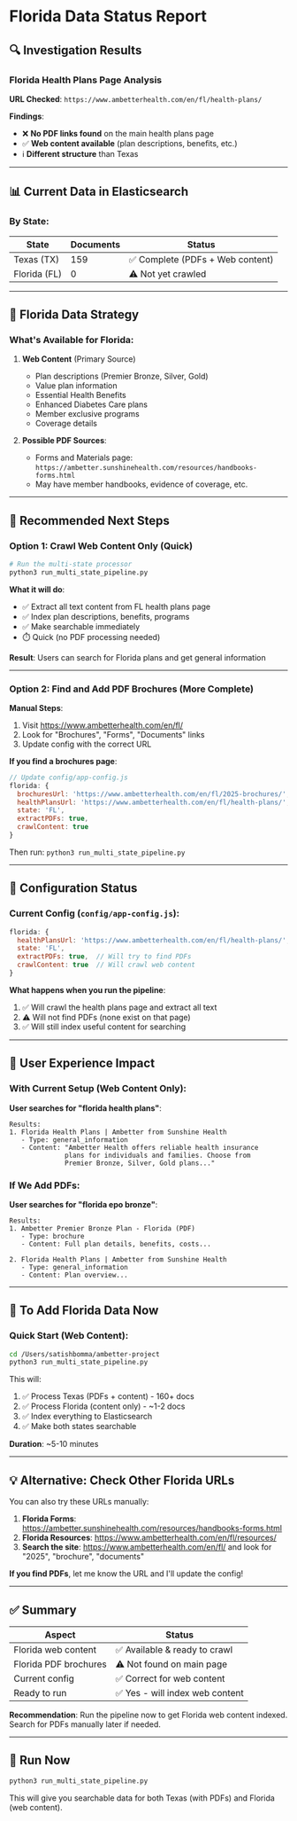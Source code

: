 # Florida Data Status Report

## 🔍 Investigation Results

### Florida Health Plans Page Analysis

**URL Checked**: `https://www.ambetterhealth.com/en/fl/health-plans/`

**Findings**:
- ❌ **No PDF links found** on the main health plans page
- ✅ **Web content available** (plan descriptions, benefits, etc.)
- ℹ️  **Different structure** than Texas

---

## 📊 Current Data in Elasticsearch

### By State:

| **State** | **Documents** | **Status** |
|-----------|--------------|------------|
| Texas (TX) | 159 | ✅ Complete (PDFs + Web content) |
| Florida (FL) | 0 | ⚠️ Not yet crawled |

---

## 🎯 Florida Data Strategy

### What's Available for Florida:

1. **Web Content** (Primary Source)
   - Plan descriptions (Premier Bronze, Silver, Gold)
   - Value plan information
   - Essential Health Benefits
   - Enhanced Diabetes Care plans
   - Member exclusive programs
   - Coverage details

2. **Possible PDF Sources**:
   - Forms and Materials page: `https://ambetter.sunshinehealth.com/resources/handbooks-forms.html`
   - May have member handbooks, evidence of coverage, etc.

---

## 🚀 Recommended Next Steps

### Option 1: Crawl Web Content Only (Quick)
```bash
# Run the multi-state processor
python3 run_multi_state_pipeline.py
```

**What it will do**:
- ✅ Extract all text content from FL health plans page
- ✅ Index plan descriptions, benefits, programs
- ✅ Make searchable immediately
- ⏱️ Quick (no PDF processing needed)

**Result**: Users can search for Florida plans and get general information

---

### Option 2: Find and Add PDF Brochures (More Complete)

**Manual Steps**:
1. Visit https://www.ambetterhealth.com/en/fl/
2. Look for "Brochures", "Forms", "Documents" links
3. Update config with the correct URL

**If you find a brochures page**:
```javascript
// Update config/app-config.js
florida: {
  brochuresUrl: 'https://www.ambetterhealth.com/en/fl/2025-brochures/', // Add this
  healthPlansUrl: 'https://www.ambetterhealth.com/en/fl/health-plans/',
  state: 'FL',
  extractPDFs: true,
  crawlContent: true
}
```

Then run: `python3 run_multi_state_pipeline.py`

---

## 📝 Configuration Status

### Current Config (`config/app-config.js`):

```javascript
florida: {
  healthPlansUrl: 'https://www.ambetterhealth.com/en/fl/health-plans/',
  state: 'FL',
  extractPDFs: true,  // Will try to find PDFs
  crawlContent: true  // Will crawl web content
}
```

**What happens when you run the pipeline**:
1. ✅ Will crawl the health plans page and extract all text
2. ⚠️ Will not find PDFs (none exist on that page)
3. ✅ Will still index useful content for searching

---

## 🎨 User Experience Impact

### With Current Setup (Web Content Only):

**User searches for "florida health plans"**:
```
Results:
1. Florida Health Plans | Ambetter from Sunshine Health
   - Type: general_information
   - Content: "Ambetter Health offers reliable health insurance 
              plans for individuals and families. Choose from 
              Premier Bronze, Silver, Gold plans..."
```

### If We Add PDFs:

**User searches for "florida epo bronze"**:
```
Results:
1. Ambetter Premier Bronze Plan - Florida (PDF)
   - Type: brochure
   - Content: Full plan details, benefits, costs...

2. Florida Health Plans | Ambetter from Sunshine Health
   - Type: general_information
   - Content: Plan overview...
```

---

## 🔧 To Add Florida Data Now

### Quick Start (Web Content):

```bash
cd /Users/satishbomma/ambetter-project
python3 run_multi_state_pipeline.py
```

This will:
1. ✅ Process Texas (PDFs + content) - 160+ docs
2. ✅ Process Florida (content only) - ~1-2 docs
3. ✅ Index everything to Elasticsearch
4. ✅ Make both states searchable

**Duration**: ~5-10 minutes

---

## 💡 Alternative: Check Other Florida URLs

You can also try these URLs manually:

1. **Florida Forms**: https://ambetter.sunshinehealth.com/resources/handbooks-forms.html
2. **Florida Resources**: https://www.ambetterhealth.com/en/fl/resources/
3. **Search the site**: https://www.ambetterhealth.com/en/fl/ and look for "2025", "brochure", "documents"

**If you find PDFs**, let me know the URL and I'll update the config!

---

## ✅ Summary

| **Aspect** | **Status** |
|------------|-----------|
| Florida web content | ✅ Available & ready to crawl |
| Florida PDF brochures | ⚠️ Not found on main page |
| Current config | ✅ Correct for web content |
| Ready to run | ✅ Yes - will index web content |

**Recommendation**: Run the pipeline now to get Florida web content indexed. Search for PDFs manually later if needed.

---

## 🚀 Run Now

```bash
python3 run_multi_state_pipeline.py
```

This will give you searchable data for both Texas (with PDFs) and Florida (web content).

